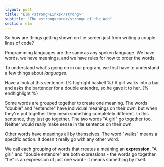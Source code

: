 ```yaml
---
layout: post
title: "Elm <strong>Links</strong>"
subtitle: "The <strong>core</strong> of the Web"
section: elm
---
```


So how are things getting shown on the screen just from writing a couple lines of code?

Programming languages are the same as any spoken language. We have words, we have meanings, and we have rules for how to order the words.

To understand what's going on in our program, we first have to understand a few things about *languages*.

Have a look at this sentence. 
{% highlight haskell %}
A girl walks into a bar and asks the bartender for a double entendre, so he gave it to her.
{% endhighlight %}

Some words are grouped together to create one meaning. The words "double" and "entendre" have individual meanings on their own, but when they're put together they mean something completely different. In this sentence, they just go together. The two words "A girl" go together too. Neither would really make sense in the sentence on their own.

Other words have meanings all by themselves. The word "walks" means a specific action. It doesn't really *go* with any other word.

We call each grouping of words that creates a meaning an **expression**. "A girl" and "double entendre" are both expressions - the words go together. "he" is an expression of just one word - it means something by itself.
